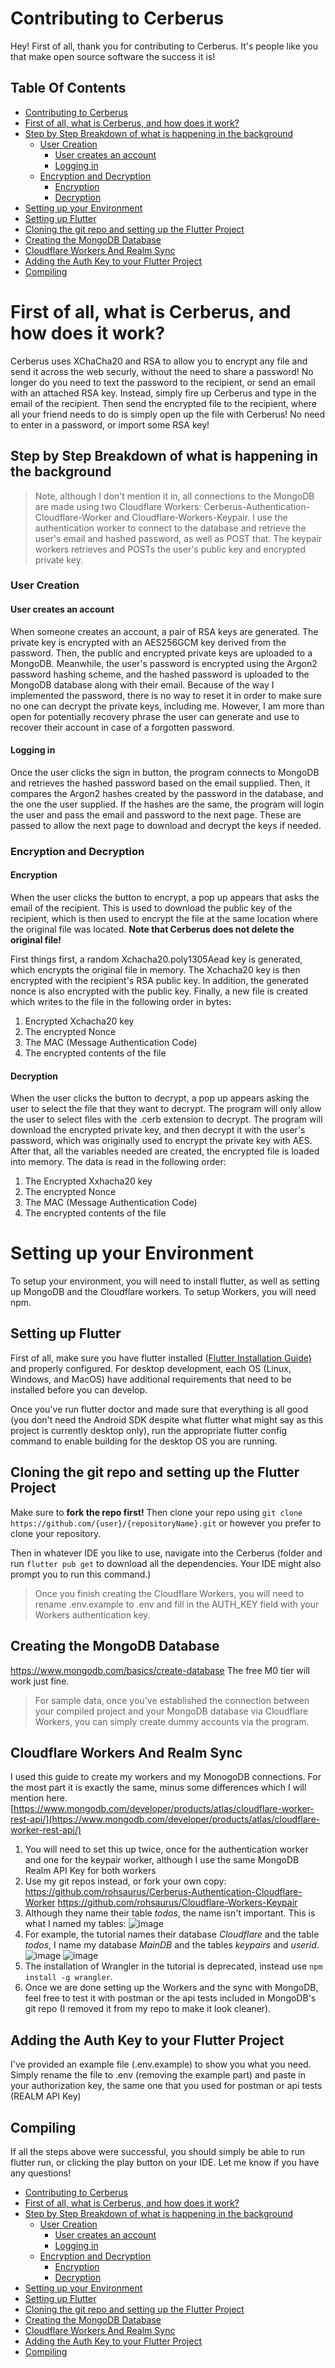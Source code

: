 # Contributing to Cerberus

Hey! First of all, thank you for contributing to Cerberus. It's people like you that make open source software the success it is!

## Table Of Contents

- [Contributing to Cerberus](#contributing-to-cerberus)
- [First of all, what is Cerberus, and how does it work?](#first-of-all-what-is-cerberus-and-how-does-it-work)
- [Step by Step Breakdown of what is happening in the background](#step-by-step-breakdown-of-what-is-happening-in-the-background)
  - [User Creation](#user-creation)
    - [User creates an account](#user-creates-an-account)
    - [Logging in](#logging-in)
  - [Encryption and Decryption](#encryption-and-decryption)
    - [Encryption](#encryption)
    - [Decryption](#decryption)
- [Setting up your Environment](#setting-up-your-environment)
- [Setting up Flutter](#setting-up-flutter)
- [Cloning the git repo and setting up the Flutter Project](#cloning-the-git-repo-and-setting-up-the-flutter-project)
- [Creating the MongoDB Database](#creating-the-mongodb-database)
- [Cloudflare Workers And Realm Sync](#cloudflare-workers-and-realm-sync)
- [Adding the Auth Key to your Flutter Project](#adding-the-auth-key-to-your-flutter-project)
- [Compiling](#compiling)

# First of all, what is Cerberus, and how does it work?

Cerberus uses XChaCha20 and RSA to allow you to encrypt any file and send it across the web securly, without the need to share a password! No longer do you need to text the password to the recipient, or send an email with an attached RSA key. Instead, simply fire up Cerberus and type in the email of the recipient. Then send the encrypted file to the recipient, where all your friend needs to do is simply open up the file with Cerberus! No need to enter in a password, or import some RSA key!

## Step by Step Breakdown of what is happening in the background

> Note, although I don't mention it in, all connections to the MongoDB are made using two Cloudflare Workers: Cerberus-Authentication-Cloudflare-Worker and Cloudflare-Workers-Keypair. I use the authentication worker to connect to the database and retrieve the user's email and hashed password, as well as POST that. The keypair workers retrieves and POSTs the user's public key and encrypted private key.

### User Creation

#### User creates an account

When someone creates an account, a pair of RSA keys are generated. The private key is encrypted with an AES256GCM key derived from the password. Then, the public and encrypted private keys are uploaded to a MongoDB. Meanwhile, the user's password is encrypted using the Argon2 password hashing scheme, and the hashed password is uploaded to the MongoDB database along with their email. Because of the way I implemented the password, there is no way to reset it in order to make sure no one can decrypt the private keys, including me. However, I am more than open for potentially recovery phrase the user can generate and use to recover their account in case of a forgotten password.

#### Logging in

Once the user clicks the sign in button, the program connects to MongoDB and retrieves the hashed password based on the email supplied. Then, it compares the Argon2 hashes created by the password in the database, and the one the user supplied. If the hashes are the same, the program will login the user and pass the email and password to the next page. These are passed to allow the next page to download and decrypt the keys if needed.

### Encryption and Decryption

#### Encryption

When the user clicks the button to encrypt, a pop up appears that asks the email of the recipient. This is used to download the public key of the recipient, which is then used to encrypt the file at the same location where the original file was located. **Note that Cerberus does not delete the original file!**

First things first, a random Xchacha20.poly1305Aead key is generated, which encrypts the original file in memory. The Xchacha20 key is then encrypted with the recipient's RSA public key. In addition, the generated nonce is also encrypted with the public key. Finally, a new file is created which writes to the file in the following order in bytes:

1. Encrypted Xchacha20 key
2. The encrypted Nonce
3. The MAC (Message Authentication Code)
4. The encrypted contents of the file

#### Decryption

When the user clicks the button to decrypt, a pop up appears asking the user to select the file that they want to decrypt. The program will only allow the user to select files with the .cerb extension to decrypt. The program will download the encrypted private key, and then decrypt it with the user's password, which was originally used to encrypt the private key with AES. After that, all the variables needed are created, the encrypted file is loaded into memory. The data is read in the following order:

1. The Encrypted Xxhacha20 key
2. The encrypted Nonce
3. The MAC (Message Authentication Code)
4. The encrypted contents of the file

# Setting up your Environment

To setup your environment, you will need to install flutter, as well as setting up MongoDB and the Cloudflare workers. To setup Workers, you will need npm.

## Setting up Flutter

First of all, make sure you have flutter installed ([Flutter Installation Guide)](https://docs.flutter.dev/get-started/install) and properly configured. For desktop development, each OS (Linux, Windows, and MacOS) have additional requirements that need to be installed before you can develop.

Once you've run flutter doctor and made sure that everything is all good (you don't need the Android SDK despite what flutter what might say as this project is currently desktop only), run the appropriate flutter config command to enable building for the desktop OS you are running.

## Cloning the git repo and setting up the Flutter Project

Make sure to **fork the repo first!** Then clone your repo using ``git clone https://github.com/{user}/{repositoryName}.git`` or however you prefer to clone your repository.

Then in whatever IDE you like to use, navigate into the Cerberus (folder and run ``flutter pub get`` to download all the dependencies. Your IDE might also prompt you to run this command.)

> Once you finish creating the Cloudflare Workers, you will need to rename .env.example to .env and fill in the AUTH_KEY field with your Workers authentication key.

## Creating the MongoDB Database

https://www.mongodb.com/basics/create-database
The free M0 tier will work just fine.

> For sample data, once you've established the connection between your compiled project and your MongoDB database via Cloudflare Workers, you can simply create dummy accounts via the program.

## Cloudflare Workers And Realm Sync

I used this guide to create my workers and my MonogoDB connections.
For the most part it is exactly the same, minus some differences which I will mention here.
[https://www.mongodb.com/developer/products/atlas/cloudflare-worker-rest-api/](https://www.mongodb.com/developer/products/atlas/cloudflare-worker-rest-api/)

1. You will need to set this up twice, once for the authentication worker and one for the keypair worker, although I use the same MongoDB Realm API Key for both workers
2. Use my git repos instead, or fork your own copy: https://github.com/rohsaurus/Cerberus-Authentication-Cloudflare-Worker https://github.com/rohsaurus/Cloudflare-Workers-Keypair
3. Although they name their table *todos*, the name isn't important. This is what I named my tables: ![image](https://user-images.githubusercontent.com/55811427/223914520-1e7323e9-60c1-46a5-8d0c-f3333c5ba487.png)
4. For example, the tutorial names their database *Cloudflare* and the table *todos*, I name my database *MainDB* and the tables *keypairs* and *userid*. ![image](https://user-images.githubusercontent.com/55811427/223914537-6b0501ad-02be-4263-9e34-d780ee99f783.png) ![image](https://user-images.githubusercontent.com/55811427/223914556-8afcdaca-e4ab-44b0-8ee2-d2792a1fd570.png)
5. The installation of Wrangler in the tutorial is deprecated, instead use ``npm install -g wrangler``.
6. Once we are done setting up the Workers and the sync with MongoDB, feel free to test it with postman or the api tests included in MongoDB's git repo (I removed it from my repo to make it look cleaner).

## Adding the Auth Key to your Flutter Project

I've provided an example file (.env.example) to show you what you need. Simply rename the file to .env (removing the example part) and paste in your authorization key, the same one that you used for postman or api tests (REALM API Key)

## Compiling

If all the steps above were successful, you should simply be able to run flutter run, or clicking the play button on your IDE. Let me know if you have any questions!

- [Contributing to Cerberus](#contributing-to-cerberus)
- [First of all, what is Cerberus, and how does it work?](#first-of-all-what-is-cerberus-and-how-does-it-work)
- [Step by Step Breakdown of what is happening in the background](#step-by-step-breakdown-of-what-is-happening-in-the-background)
  - [User Creation](#user-creation)
    - [User creates an account](#user-creates-an-account)
    - [Logging in](#logging-in)
  - [Encryption and Decryption](#encryption-and-decryption)
    - [Encryption](#encryption)
    - [Decryption](#decryption)
- [Setting up your Environment](#setting-up-your-environment)
- [Setting up Flutter](#setting-up-flutter)
- [Cloning the git repo and setting up the Flutter Project](#cloning-the-git-repo-and-setting-up-the-flutter-project)
- [Creating the MongoDB Database](#creating-the-mongodb-database)
- [Cloudflare Workers And Realm Sync](#cloudflare-workers-and-realm-sync)
- [Adding the Auth Key to your Flutter Project](#adding-the-auth-key-to-your-flutter-project)
- [Compiling](#compiling)
